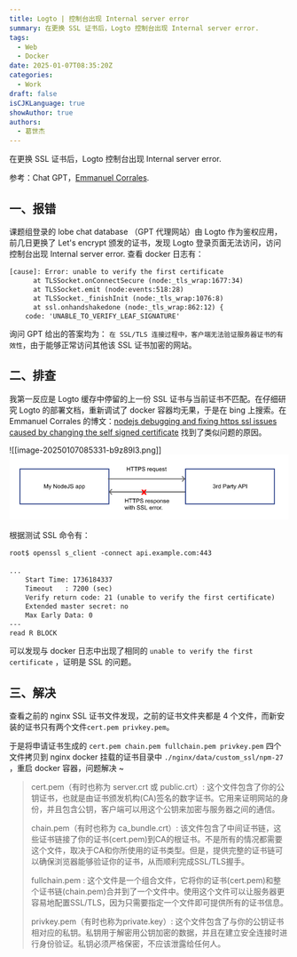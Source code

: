 ```yaml
---
title: Logto | 控制台出现 Internal server error
summary: 在更换 SSL 证书后，Logto 控制台出现 Internal server error.
tags:
  - Web
  - Docker
date: 2025-01-07T08:35:20Z
categories:
  - Work
draft: false
isCJKLanguage: true
showAuthor: true
authors:
  - 葛世杰
---
```


在更换 SSL 证书后，Logto 控制台出现 Internal server error.

参考：Chat GPT，[Emmanuel Corrales](https://emcorrales.com/blog/nodejs-debugging-and-fixing-https-ssl-issues-caused-by-changing-the-self-signed-certificate). 

## 一、报错

课题组登录的 lobe chat database （GPT 代理网站）由 Logto 作为鉴权应用，前几日更换了 Let's encrypt 颁发的证书，发现 Logto 登录页面无法访问，访问控制台出现 Internal server error. 查看 docker 日志有：

```log
[cause]: Error: unable to verify the first certificate
      at TLSSocket.onConnectSecure (node:_tls_wrap:1677:34)
      at TLSSocket.emit (node:events:518:28)
      at TLSSocket._finishInit (node:_tls_wrap:1076:8)
      at ssl.onhandshakedone (node:_tls_wrap:862:12) {
    code: 'UNABLE_TO_VERIFY_LEAF_SIGNATURE'
```

询问 GPT 给出的答案均为： `在 SSL/TLS 连接过程中，客户端无法验证服务器证书的有效性`，由于能够正常访问其他该 SSL 证书加密的网站。

## 二、排查

我第一反应是 Logto 缓存中停留的上一份 SSL 证书与当前证书不匹配。在仔细研究 Logto 的部署文档，重新调试了 docker 容器均无果，于是在 bing 上搜索。在 Emmanuel Corrales 的博文：[nodejs debugging and fixing https ssl issues caused by changing the self signed certificate](https://emcorrales.com/blog/nodejs-debugging-and-fixing-https-ssl-issues-caused-by-changing-the-self-signed-certificate) 找到了类似问题的原因。

​![[image-20250107085331-b9z89l3.png]]![image](assets/image-20250107085331-b9z89l3.png)​

根据测试 SSL 命令有：

```shell
root$ openssl s_client -connect api.example.com:443

...
    Start Time: 1736184337
    Timeout   : 7200 (sec)
    Verify return code: 21 (unable to verify the first certificate)
    Extended master secret: no
    Max Early Data: 0
---
read R BLOCK
```

可以发现与 docker 日志中出现了相同的 `unable to verify the first certificate`​ ，证明是 SSL 的问题。

## 三、解决

查看之前的 nginx SSL 证书文件发现，之前的证书文件夹都是 4 个文件，而新安装的证书只有两个文件`cert.pem privkey.pem`​  。

于是将申请证书生成的 `cert.pem chain.pem fullchain.pem privkey.pem`​ 四个文件拷贝到 nginx docker 挂载的证书目录中 `./nginx/data/custom_ssl/npm-27`​ ，重启 docker 容器，问题解决 ~

> cert.pem（有时也称为 server.crt 或 public.crt）: 这个文件包含了你的公钥证书，也就是由证书颁发机构(CA)签名的数字证书。它用来证明网站的身份，并且包含公钥，客户端可以用这个公钥来加密与服务器之间的通信。
> 
> chain.pem（有时也称为 ca_bundle.crt）: 该文件包含了中间证书链，这些证书链接了你的证书(cert.pem)到CA的根证书。不是所有的情况都需要这个文件，取决于CA和你所使用的证书类型。但是，提供完整的证书链可以确保浏览器能够验证你的证书，从而顺利完成SSL/TLS握手。
> 
> fullchain.pem : 这个文件是一个组合文件，它将你的证书(cert.pem)和整个证书链(chain.pem)合并到了一个文件中。使用这个文件可以让服务器更容易地配置SSL/TLS，因为只需要指定一个文件即可提供所有的证书信息。
> 
> privkey.pem（有时也称为private.key）: 这个文件包含了与你的公钥证书相对应的私钥。私钥用于解密用公钥加密的数据，并且在建立安全连接时进行身份验证。私钥必须严格保密，不应该泄露给任何人。

‍
